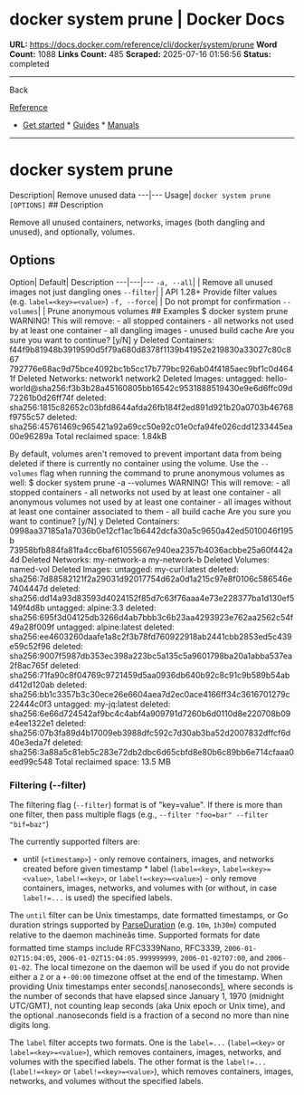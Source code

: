 # docker system prune | Docker Docs

**URL:** https://docs.docker.com/reference/cli/docker/system/prune
**Word Count:** 1088
**Links Count:** 485
**Scraped:** 2025-07-16 01:56:56
**Status:** completed

---

Back

[Reference](https://docs.docker.com/reference/)

  * [Get started](https://docs.docker.com/get-started/)   * [Guides](https://docs.docker.com/guides/)   * [Manuals](https://docs.docker.com/manuals/)

* * *

# docker system prune

Description| Remove unused data   ---|---   Usage| `docker system prune [OPTIONS]`      ## Description

Remove all unused containers, networks, images \(both dangling and unused\), and optionally, volumes.

## Options

Option| Default| Description   ---|---|---   `-a, --all`| | Remove all unused images not just dangling ones   `--filter`| | API 1.28+ Provide filter values \(e.g. `label=<key>=<value>`\)   `-f, --force`| | Do not prompt for confirmation   `--volumes`| | Prune anonymous volumes      ## Examples               $ docker system prune          WARNING! This will remove:             - all stopped containers             - all networks not used by at least one container             - all dangling images             - unused build cache     Are you sure you want to continue? [y/N] y          Deleted Containers:     f44f9b81948b3919590d5f79a680d8378f1139b41952e219830a33027c80c867     792776e68ac9d75bce4092bc1b5cc17b779bc926ab04f4185aec9bf1c0d4641f          Deleted Networks:     network1     network2          Deleted Images:     untagged: hello-world@sha256:f3b3b28a45160805bb16542c9531888519430e9e6d6ffc09d72261b0d26ff74f     deleted: sha256:1815c82652c03bfd8644afda26fb184f2ed891d921b20a0703b46768f9755c57     deleted: sha256:45761469c965421a92a69cc50e92c01e0cfa94fe026cdd1233445ea00e96289a          Total reclaimed space: 1.84kB     

By default, volumes aren't removed to prevent important data from being deleted if there is currently no container using the volume. Use the `--volumes` flag when running the command to prune anonymous volumes as well:               $ docker system prune -a --volumes          WARNING! This will remove:             - all stopped containers             - all networks not used by at least one container             - all anonymous volumes not used by at least one container             - all images without at least one container associated to them             - all build cache     Are you sure you want to continue? [y/N] y          Deleted Containers:     0998aa37185a1a7036b0e12cf1ac1b6442dcfa30a5c9650a42ed5010046f195b     73958bfb884fa81fa4cc6baf61055667e940ea2357b4036acbbe25a60f442a4d          Deleted Networks:     my-network-a     my-network-b          Deleted Volumes:     named-vol          Deleted Images:     untagged: my-curl:latest     deleted: sha256:7d88582121f2a29031d92017754d62a0d1a215c97e8f0106c586546e7404447d     deleted: sha256:dd14a93d83593d4024152f85d7c63f76aaa4e73e228377ba1d130ef5149f4d8b     untagged: alpine:3.3     deleted: sha256:695f3d04125db3266d4ab7bbb3c6b23aa4293923e762aa2562c54f49a28f009f     untagged: alpine:latest     deleted: sha256:ee4603260daafe1a8c2f3b78fd760922918ab2441cbb2853ed5c439e59c52f96     deleted: sha256:9007f5987db353ec398a223bc5a135c5a9601798ba20a1abba537ea2f8ac765f     deleted: sha256:71fa90c8f04769c9721459d5aa0936db640b92c8c91c9b589b54abd412d120ab     deleted: sha256:bb1c3357b3c30ece26e6604aea7d2ec0ace4166ff34c3616701279c22444c0f3     untagged: my-jq:latest     deleted: sha256:6e66d724542af9bc4c4abf4a909791d7260b6d0110d8e220708b09e4ee1322e1     deleted: sha256:07b3fa89d4b17009eb3988dfc592c7d30ab3ba52d2007832dffcf6d40e3eda7f     deleted: sha256:3a88a5c81eb5c283e72db2dbc6d65cbfd8e80b6c89bb6e714cfaaa0eed99c548          Total reclaimed space: 13.5 MB     

### Filtering \(--filter\)

The filtering flag \(`--filter`\) format is of "key=value". If there is more than one filter, then pass multiple flags \(e.g., `--filter "foo=bar" --filter "bif=baz"`\)

The currently supported filters are:

  * until \(`<timestamp>`\) - only remove containers, images, and networks created before given timestamp   * label \(`label=<key>`, `label=<key>=<value>`, `label!=<key>`, or `label!=<key>=<value>`\) - only remove containers, images, networks, and volumes with \(or without, in case `label!=...` is used\) the specified labels.

The `until` filter can be Unix timestamps, date formatted timestamps, or Go duration strings supported by [ParseDuration](https://pkg.go.dev/time#ParseDuration) \(e.g. `10m`, `1h30m`\) computed relative to the daemon machineâs time. Supported formats for date formatted time stamps include RFC3339Nano, RFC3339, `2006-01-02T15:04:05`, `2006-01-02T15:04:05.999999999`, `2006-01-02T07:00`, and `2006-01-02`. The local timezone on the daemon will be used if you do not provide either a `Z` or a `+-00:00` timezone offset at the end of the timestamp. When providing Unix timestamps enter seconds\[.nanoseconds\], where seconds is the number of seconds that have elapsed since January 1, 1970 \(midnight UTC/GMT\), not counting leap seconds \(aka Unix epoch or Unix time\), and the optional .nanoseconds field is a fraction of a second no more than nine digits long.

The `label` filter accepts two formats. One is the `label=...` \(`label=<key>` or `label=<key>=<value>`\), which removes containers, images, networks, and volumes with the specified labels. The other format is the `label!=...` \(`label!=<key>` or `label!=<key>=<value>`\), which removes containers, images, networks, and volumes without the specified labels.